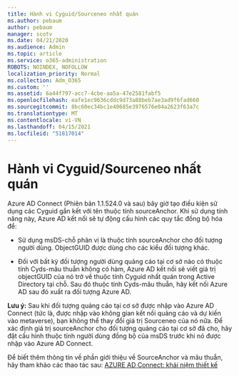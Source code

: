 ```yaml
---
title: Hành vi Cyguid/Sourceneo nhất quán
ms.author: pebaum
author: pebaum
manager: scotv
ms.date: 04/21/2020
ms.audience: Admin
ms.topic: article
ms.service: o365-administration
ROBOTS: NOINDEX, NOFOLLOW
localization_priority: Normal
ms.collection: Adm_O365
ms.custom: ''
ms.assetid: 6a44f797-acc7-4cbe-aa5a-47e2581fabf5
ms.openlocfilehash: eafe1ec9636cddc9d73a88beb7ae3ad9f6fad660
ms.sourcegitcommit: 8bc60ec34bc1e40685e3976576e04a2623f63a7c
ms.translationtype: MT
ms.contentlocale: vi-VN
ms.lasthandoff: 04/15/2021
ms.locfileid: "51817014"
---
```

# <a name="consistencyguid--sourceanchor-behavior"></a>Hành vi Cyguid/Sourceneo nhất quán

Azure AD Connect (Phiên bản 1.1.524.0 và sau) bây giờ tạo điều kiện sử dụng các Cyguid gắn kết với tên thuộc tính sourceAnchor. Khi sử dụng tính năng này, Azure AD kết nối sẽ tự động cấu hình các quy tắc đồng bộ hóa để:
  
- Sử dụng msDS-chỗ phân vị là thuộc tính sourceAnchor cho đối tượng người dùng. ObjectGUID được dùng cho các kiểu đối tượng khác.
    
- Đối với bất kỳ đối tượng người dùng quảng cáo tại cơ sở nào có thuộc tính Cyds-mâu thuẫn không có hàm, Azure AD kết nối sẽ viết giá trị objectGUID của nó trở về thuộc tính Cyguid nhất quán trong Active Directory tại chỗ. Sau đó thuộc tính Cyds-mâu thuẫn, hãy kết nối Azure AD sau đó xuất ra đối tượng Azure AD.
    
 **Lưu ý:** Sau khi đối tượng quảng cáo tại cơ sở được nhập vào Azure AD Connect (tức là, được nhập vào không gian kết nối quảng cáo và dự kiến vào metaverse), bạn không thể thay đổi giá trị Sourceneo của nó nữa. Để xác định giá trị sourceAnchor cho đối tượng quảng cáo tại cơ sở đã cho, hãy đặt cấu hình thuộc tính người dùng đồng bộ của msDS trước khi nó được nhập vào Azure AD Connect. 
  
Để biết thêm thông tin về phần giới thiệu về SourceAnchor và mâu thuẫn, hãy tham khảo các thao tác sau: [AZURE AD Connect: khái niệm thiết kế](https://docs.microsoft.com/azure/active-directory/connect/active-directory-aadconnect-design-concepts)
  

